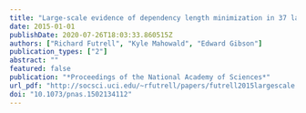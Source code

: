 ```yaml
---
title: "Large-scale evidence of dependency length minimization in 37 languages"
date: 2015-01-01
publishDate: 2020-07-26T18:03:33.860515Z
authors: ["Richard Futrell", "Kyle Mahowald", "Edward Gibson"]
publication_types: ["2"]
abstract: ""
featured: false
publication: "*Proceedings of the National Academy of Sciences*"
url_pdf: "http://socsci.uci.edu/~rfutrell/papers/futrell2015largescale.pdf"
doi: "10.1073/pnas.1502134112"
---
```


